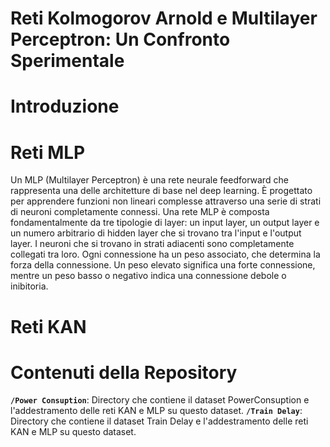 # Reti Kolmogorov Arnold e Multilayer Perceptron: Un Confronto Sperimentale

# Introduzione

# Reti MLP
Un MLP (Multilayer Perceptron) è una rete neurale feedforward che rappresenta una delle architetture di base nel deep learning. È progettato per apprendere funzioni non lineari complesse attraverso una serie di strati di neuroni completamente connessi.
Una rete MLP è composta fondamentalmente da tre tipologie di layer: un input layer, un output layer e un numero arbitrario di hidden layer che si trovano tra l'input e l'output layer. 
I neuroni che si trovano in strati adiacenti sono completamente collegati tra loro. Ogni connessione ha un peso associato, che determina la forza della connessione. Un peso elevato significa una forte connessione, mentre un peso basso o negativo indica una connessione debole o inibitoria. 

# Reti KAN

# Contenuti della Repository
**`/Power Consuption`**: Directory che contiene il dataset PowerConsuption e l'addestramento delle reti KAN  e MLP su questo dataset.
**`/Train Delay`**: Directory che contiene il dataset Train Delay e l'addestramento delle reti KAN  e MLP su questo dataset.

